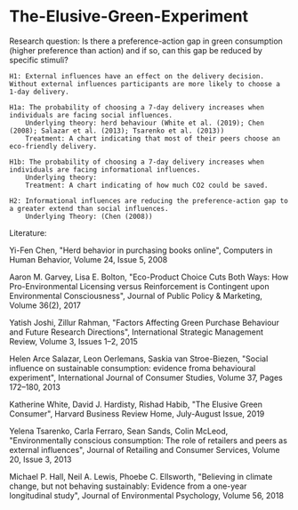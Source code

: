 # The-Elusive-Green-Experiment

Research question: Is there a preference-action gap in green consumption (higher preference than action) and if so, can this gap be reduced by specific stimuli? 


    H1: External influences have an effect on the delivery decision. Without external influences participants are more likely to choose a 1-day delivery.

    H1a: The probability of choosing a 7-day delivery increases when individuals are facing social influences.   
        Underlying theory: herd behaviour (White et al. (2019); Chen (2008); Salazar et al. (2013); Tsarenko et al. (2013))
        Treatment: A chart indicating that most of their peers choose an eco-friendly delivery. 

    H1b: The probability of choosing a 7-day delivery increases when individuals are facing informational influences.  
        Underlying theory:   
        Treatment: A chart indicating of how much CO2 could be saved. 

    H2: Informational influences are reducing the preference-action gap to a greater extend than social influences.
        Underlying Theory: (Chen (2008))
    


Literature: 

Yi-Fen Chen,
"Herd behavior in purchasing books online",
Computers in Human Behavior,
Volume 24, Issue 5,
2008

Aaron M. Garvey, Lisa E. Bolton, 
"Eco-Product Choice Cuts Both Ways: How Pro-Environmental Licensing versus Reinforcement is Contingent upon Environmental Consciousness",
Journal of Public Policy & Marketing,
Volume 36(2),
2017

Yatish Joshi, Zillur Rahman,
"Factors Affecting Green Purchase Behaviour and Future Research Directions",
International Strategic Management Review,
Volume 3, Issues 1–2,
2015

Helen Arce Salazar, Leon Oerlemans, Saskia van Stroe-Biezen,
"Social influence on sustainable consumption: evidence froma behavioural experiment",
International Journal of Consumer Studies,
Volume 37, Pages 172–180,
2013

Katherine White, David J. Hardisty, Rishad Habib,
"The Elusive Green Consumer",
Harvard Business Review Home,
July-August Issue,
2019

Yelena Tsarenko, Carla Ferraro, Sean Sands, Colin McLeod,
"Environmentally conscious consumption: The role of retailers and peers as external influences",
Journal of Retailing and Consumer Services,
Volume 20, Issue 3,
2013

Michael P. Hall, Neil A. Lewis, Phoebe C. Ellsworth,
"Believing in climate change, but not behaving sustainably: Evidence from a one-year longitudinal study",
Journal of Environmental Psychology,
Volume 56,
2018


